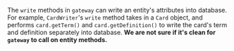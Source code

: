 
The `write` methods in `gateway` can write an entity's attributes into database. For example, `CardWriter`'s `write` method takes in a `Card` object, and performs `card.getTerm()` and `card.getDefinition()` to write the card's term and definition separately into database. **We are not sure if it's clean for `gateway` to call on entity methods.**
